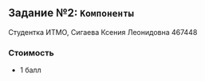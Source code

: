 ## Задание №2: `Компоненты`
Студентка ИТМО, Сигаева Ксения Леонидовна 467448

### Стоимость
- 1 балл
